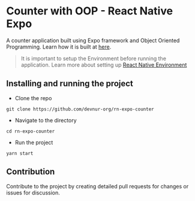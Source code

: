 # Counter with OOP - React Native Expo

A counter application built using Expo framework and Object Oriented Programming. Learn how it is built at [here](https://devnur.com/utilizing-oop-in-react-native/).

> It is important to setup the Environment before running the application. Learn more about setting up [React Native Environment](https://reactnative.dev/docs/set-up-your-environment)

## Installing and running the project

- Clone the repo

```shell
git clone https://github.com/devnur-org/rn-expo-counter
```

- Navigate to the directory

```shell
cd rn-expo-counter
```

- Run the project

```shell
yarn start
```

## Contribution

Contribute to the project by creating detailed pull requests for changes or issues for discussion.
